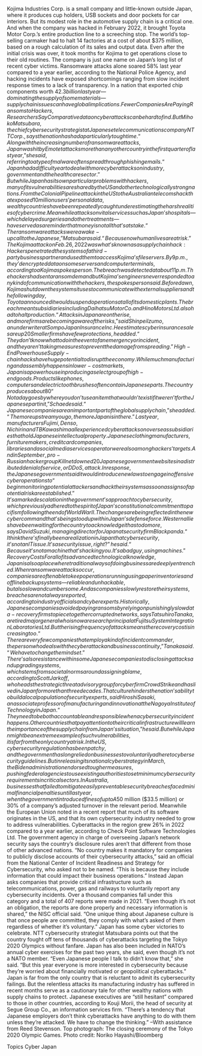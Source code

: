 Kojima Industries Corp. is a small company and little-known outside Japan, where it produces cup holders, USB sockets and door pockets for car interiors. But its modest role in the automotive supply chain is a critical one. And when the company was hacked in February 2022, it brought Toyota Motor Corp.’s entire production line to a screeching stop.
The world’s top-selling carmaker had to halt 14 factories at a cost of about $375 million, based on a rough calculation of its sales and output data. Even after the initial crisis was over, it took months for Kojima to get operations close to their old routines.
The company is just one name on Japan’s long list of recent cyber victims. Ransomware attacks alone soared 58% last year compared to a year earlier, according to the National Police Agency, and hacking incidents have exposed shortcomings ranging from slow incident response times to a lack of transparency. In a nation that exported chip components worth $42.3 billion last year — dominating the supply of some materials — supply chain issues can have global implications.
Fewer Companies Are Paying Ransoms to Hackers, Researchers Say
Comparative data on cyberattacks can be hard to find. But Mihoko Matsubara, the chief cybersecurity strategist at Japanese telecommunications company NTT Corp., says the nation has had a particularly tough time.
“Along with the increasing number of ransomware attacks, Japan was hit by Emotet attacks more than any other country in the first quarter of last year,” she said, referring to a type of malware often spread through phishing emails. “Japan had a difficult year to deal with more cyberattacks on industry, government and the health care sector.”
But while Japan has its own particular problems with hackers, many of its vulnerabilities are shared by the US and other technologically strong nations. From the Colonial Pipeline attack in the US to the Australian telecoms hack that exposed 10 million users’ personal data, wealthy countries have been repeatedly caught underestimating the harsh realities of cybercrime.
Meanwhile attacks on vital services such as Japan’s hospitals — which delayed surgeries and other treatments — have served as a reminder that money is not all that’s at stake.
“The ransomware attacks were a wake-up call to the Japanese,” Matsubara said. “Because now human lives are at risk.”
The Kojima attack on Feb. 26, 2022 was what’s known as a supply chain hack: Hackers penetrated the systems of a third-party business partner and used them to access Kojima’s file servers. By 9 p.m., they’d encrypted data on some servers and computer terminals, according to a Kojima spokesperson.
The breach was detected at about 11 p.m. The hackers had sent a ransom demand but Kojima’s engineers never responded to any kind of communication with the hackers, the spokesperson said.
Before dawn, Kojima shut down the systems it uses to communicate with external suppliers and the following day, Toyota announced it would suspend operations at all of its domestic plants. The breach meant subsidiaries including Daihatsu Motor Co. and Hino Motors Ltd. also had to halt production.
“Attacks in Japan are on the rise, and more firms are becoming aware of the risks,” said Shinpei Izumo, an underwriter at Sompo Japan Insurance Inc. He estimates cyber insurance sales are up 20% to 30% from the previous year.
Smaller firms have few protections, he added. “They don’t know what to do in the event of an emergency or incident, and they aren’t taking measures to prevent the damage from spreading.”
High-End Powerhouse
Supply-chain hacks have huge potential to disrupt the economy. While much manufacturing and assembly happens in lower-cost markets, Japan is a powerhouse in producing a select group of high-end goods. Products like phones, computers and electric toothbrushes often contain Japanese parts.
The country produces about 80% of fine chemicals for electronics and dominates the global supply of photoresist, a light-sensitive material that’s used in making semiconductor chips, according to Ulrike Schaede, professor of Japanese Business at the School of Global Policy and Strategy at the University of California, San Diego. Having those industries be vulnerable to cyberattacks would have an untold impact.
“Not a day goes by where you don’t use an item that wouldn’t exist if it weren’t for the Japanese part in it,” Schaede said.
“Japanese companies are an important part of the global supply chain,” she added. “The more upstream you go, the more Japan is in there.”
Last year, manufacturers Fujimi, Denso, Nichirin and TB Kawashima all experienced cyberattacks on overseas subsidiaries that hold Japanese intellectual property. Japanese clothing manufacturers, furniture makers, credit card companies, libraries and a social media services operator were also among hackers’ targets. And in September, pro-Russian hacker group Killnet downed 20 Japanese government websites in a distributed denial of service, or DDoS, attack.
In response, the Japanese government said it would introduce new laws to engage in offensive cyber operations to “begin monitoring potential attackers and hack their systems as soon as signs of a potential risk are established.”
It’s a marked escalation in the government’s approach to cybersecurity, which previously adhered to the spirit of Japan’s constitutional commitment to pacifism following the end of World War II. The changes are being reflected in the new cyber command that’s being stood up within Japan’s defense force.
Western allies have been waiting for the country to acknowledge it has to do more, says David Suzuki, managing director for Japan at security firm Blackpanda.
“I think there’s finally been a realization in Japan that cyber security, it’s not an IT issue. It’s a security issue, right?” he said. “Because it’s not a machine that’s hacking you. It’s a bad guy, using machines.”
Recovery Costs
For all of its advanced technological knowledge, Japan is also a place where traditional ways of doing business are deeply entrenched. When ransomware attacks occur, companies are often able to keep operations running using paper inventories and offline backup systems — reliable and unhackable, but also slow and cumbersome. And as companies slowly restore their systems, breaches are not always reported, according to industry officials and cyber experts.
Historically, Japanese companies avoided paying ransoms by relying on punishingly slow data-recovery firms to piece together corrupted networks, says Tatsuhiro Tanaka, a retired major general who is now a research principal at Fujitsu System Integration Laboratories Ltd. But the rising frequency of attacks means the recovery cost is increasing too.
“There are very few companies that employ a kind of incident commander, the person who deals with the cyber attack and business continuity,” Tanaka said. “We have to change the mindset.”
There’s also resistance within some Japanese companies to disclosing attacks and upgrading systems, which stems from societal norms around assigning blame, according to Scott Jarkoff, who heads the strategic threat advisory group for cyber firm CrowdStrike and has lived in Japan for more than three decades.
That culture hinders the nation’s ability to build a local population of security experts, said Hiroshi Sasaki, an associate professor of manufacturing and innovation at the Nagoya Institute of Technology in Japan.
“They need to be both accountable and responsible when a cybersecurity incident happens. Other countries that pay attention to their critical infrastructure will learn the importance of the supply chain from Japan’s situation,” he said.
But while Japan might be an extreme example of such vulnerabilities, it is far from the only country at risk.
In the US, cybersecurity regulation has been patchy, and the government has long relied on businesses to voluntarily adhere to cybersecurity guidelines. But in releasing its national cyber strategy in March, the Biden administration endorsed tougher measures, pushing federal agencies to use existing authorities to set minimum cybersecurity requirements in critical sectors.
In Australia, businesses that failed to mitigate easily preventable security breaches faced minimal financial penalties until last year, when the government introduced fines of up to A$50 million ($33.5 million) or 30% of a company’s adjusted turnover in the relevant period. Meanwhile the European Union noted in a recent report that much of its software originates in the US, and that its own cybersecurity industry needed to grow to address vulnerabilities. Cyberattacks in the region grew 26% in 2022 compared to a year earlier, according to Check Point Software Technologies Ltd.
The government agency in charge of overseeing Japan’s network security says the country’s disclosure rules aren’t that different from those of other advanced nations.
“No country makes it mandatory for companies to publicly disclose accounts of their cybersecurity attacks,” said an official from the National Center of Incident Readiness and Strategy for Cybersecurity, who asked not to be named. “This is because they include information that could impact their business operations.”
Instead Japan asks companies that provide critical infrastructure such as telecommunications, power, gas and railways to voluntarily report any cybersecurity incidents. Over a thousand companies fall under this category and a total of 407 reports were made in 2021.
“Even though it’s not an obligation, the reports are done properly and necessary information is shared,” the NISC official said. “One unique thing about Japanese culture is that once people are committed, they comply with what’s asked of them regardless of whether it’s voluntary.”
Japan has some cyber victories to celebrate. NTT cybersecurity strategist Matsubara points out that the country fought off tens of thousands of cyberattacks targeting the Tokyo 2020 Olympics without fanfare. Japan has also been included in NATO’s annual cyber exercises for the past two years, she said, even though it’s not a NATO member.
“Even Japanese people I talk to didn’t know that,” she said. “But this year everyone is more interested in cybersecurity because they’re worried about financially motivated or geopolitical cyberattacks.”
Japan is far from the only country that is reluctant to admit its cybersecurity failings. But the relentless attacks its manufacturing industry has suffered in recent months serve as a cautionary tale for other wealthy nations with supply chains to protect. Japanese executives are “still hesitant” compared to those in other countries, according to Kouji Morii, the head of security at Segue Group Co., an information services firm.
“There’s a tendency that Japanese employers don’t think cyberattacks have anything to do with them unless they’re attacked. We have to change the thinking.”
–With assistance from Reed Stevenson.
Top photograph: The closing ceremony of the Tokyo 2020 Olympic Games. Photo credit: Noriko Hayashi/Bloomberg

Topics
Cyber
Japan
